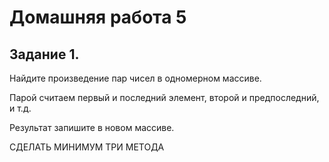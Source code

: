 # Домашняя работа 5

## Задание 1. 

Найдите произведение пар чисел в одномерном массиве. 

Парой считаем первый и последний элемент, второй и предпоследний, и т.д. 

Результат запишите в новом массиве.

СДЕЛАТЬ МИНИМУМ ТРИ МЕТОДА


